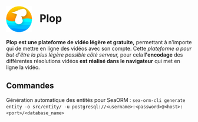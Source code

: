 <div>
  <h1>
    <img src="https://github.com/Aytixel/plop/blob/master/logo/logo.svg" alt="Logo" style="display: inline; vertical-align: middle; margin-right: 0.5em; height: 2.5em;">
    Plop
  </h1>
</div>

**Plop est une plateforme de vidéo légère et gratuite,** permettant à n'importe qui de mettre en ligne des vidéos avec son compte.
Cette *plateforme a pour but d'être la plus légère possible côté serveur,*
pour cela **l'encodage** des différentes résolutions vidéos **est réalisé dans le navigateur** qui met en ligne la vidéo.

## Commandes

Génération automatique des entités pour SeaORM : `sea-orm-cli generate entity -o src/entity/ -u postgresql://<username>:<password>@<host>:<port>/<database_name>`